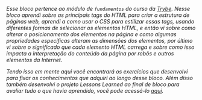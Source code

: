 
*Esse bloco pertence ao módulo de `fundamentos` do curso da [Trybe](https://www.betrybe.com/). Nesse bloco aprendi sobre as principais tags do HTML para criar a estrutura de páginas web, aprendi a como usar o CSS para estilizar essas tags, usando diferentes formas de selecionar os elementos HTML, e então vi sobre como alterar o posicionamento dos elementos na página e como algumas propriedades específicas alteram as dimensões dos elementos, por último vi sobre o significado que cada elemento HTML carrega e sobre como isso impacta a interpretação do conteúdo da página por robôs e outros elementos da Internet.*

*Tendo isso em mente aqui você encontrará os exercícios que desenvolvi para fixar os conhecimentos que adquiri ao longo desse bloco. Além disso também desenvolvi o projeto Lessons Learned ao final de bloco para avaliar tudo o que havia aprendido, você pode acessá-lo [aqui](https://github.com/tryber/sd-019-a-project-lessons-learned/pull/34).*